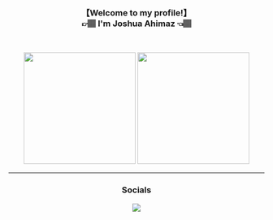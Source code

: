 <h3 align="center">【Welcome to my profile!】<br>👉🏽 I'm Joshua Ahimaz 👈🏽</h3><br>
<p align="center">
  <img src="https://github-readme-stats.vercel.app/api/top-langs/?username=JAhimaz&show_icons=true&theme=tokyonight" height="220px" width="auto"/>
  <img src="https://github-readme-stats.vercel.app/api?username=JAhimaz&count_private=true&show_icons=true&theme=tokyonight" height="220px"  />
</p>
<hr>

<h3 align="center">Socials</h3>
<p align="center">
  <img href="google.com" src="https://raw.githubusercontent.com/MartinHeinz/MartinHeinz/master/linkedin-3-16.png" />
</p>
